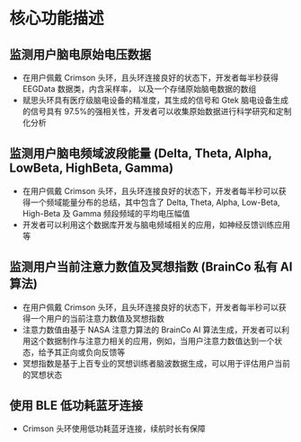 # 核⼼功能描述

## 监测⽤户脑电原始电压数据

- 在用户佩戴 Crimson 头环，且头环连接良好的状态下，开发者每半秒获得 EEGData 数据类，内含采样率， 以及⼀个存储原始脑电数据的数组
- 赋思头环具有医疗级脑电设备的精准度，其⽣成的信号和 Gtek 脑电设备生成的信号具有 97.5%的强相关性，开发者可以收集原始数据进⾏科学研究和定制化分析

## 监测⽤户脑电频域波段能量 \(Delta, Theta, Alpha, LowBeta, HighBeta, Gamma\)

- 在用户佩戴 Crimson 头环，且头环连接良好的状态下，开发者每半秒可以获得⼀个频域能量分布的总结，其中包含了 Delta, Theta, Alpha, Low-Beta, High-Beta 及 Gamma 频段频域的平均电压幅值
- 开发者可以利用这个数据库开发与脑电频域相关的应⽤，如神经反馈训练应用等

## 监测⽤户当前注意⼒数值及冥想指数 \(BrainCo 私有 AI 算法\)

- 在用户佩戴 Crimson 头环，且头环连接良好的状态下，开发者每半秒可以获得⼀个⽤户的当前注意⼒数值及冥想指数
- 注意力数值由基于 NASA 注意⼒算法的 BrainCo AI 算法⽣成，开发者可以利⽤这个数据制作与注意⼒相关的应用，例如，当用户注意⼒数值达到一个状态，给予其正向或负向反馈等
- 冥想指数是基于上百专业的冥想训练者脑波数据⽣成，可以用于评估⽤户当前的冥想状态

## 使用 BLE 低功耗蓝牙连接

- Crimson 头环使用低功耗蓝牙连接，续航时长有保障
